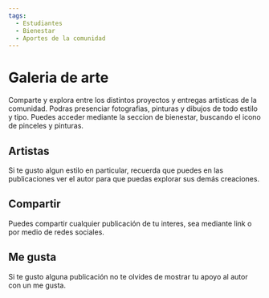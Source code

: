 ```yaml
---
tags:
  - Estudiantes
  - Bienestar
  - Aportes de la comunidad
---
```


# Galeria de arte

Comparte y explora entre los distintos proyectos y entregas artisticas de la comunidad. Podras presenciar fotografias, pinturas y dibujos de todo estilo y tipo.
Puedes acceder mediante la seccion de bienestar, buscando el icono de pinceles y pinturas.

## Artistas

Si te gusto algun estilo en particular, recuerda que puedes en las publicaciones ver el autor para que puedas explorar sus demás creaciones.

## Compartir

Puedes compartir cualquier publicación de tu interes, sea mediante link o por medio de redes sociales.

## Me gusta

Si te gusto alguna publicación no te olvides de mostrar tu apoyo al autor con un me gusta.
